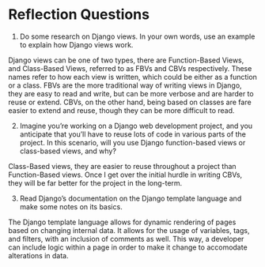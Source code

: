 # Reflection Questions

1. Do some research on Django views. In your own words, use an example to explain how Django views work.

Django views can be one of two types, there are Function-Based Views, and Class-Based Views, referred to as FBVs and CBVs respectively. These names refer to how each view is written, which could be either as a function or a class. FBVs are the more traditional way of writing views in Django, they are easy to read and write, but can be more verbose and are harder to reuse or extend. CBVs, on the other hand, being based on classes are fare easier to extend and reuse, though they can be more difficult to read.

2. Imagine you’re working on a Django web development project, and you anticipate that you’ll have to reuse lots of code in various parts of the project. In this scenario, will you use Django function-based views or class-based views, and why?

Class-Based views, they are easier to reuse throughout a project than Function-Based views. Once I get over the initial hurdle in writing CBVs, they will be far better for the project in the long-term.

3.  Read Django’s documentation on the Django template language and make some notes on its basics.

The Django template language allows for dynamic rendering of pages based on changing internal data. It allows for the usage of variables, tags, and filters, with an inclusion of comments as well. This way, a developer can include logic within a page in order to make it change to accomodate alterations in data.
